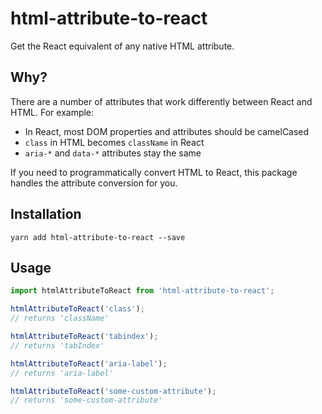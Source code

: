 # html-attribute-to-react

Get the React equivalent of any native HTML attribute.

## Why?
There are a number of attributes that work differently between React and HTML. For example:
* In React, most DOM properties and attributes should be camelCased
* `class` in HTML becomes `className` in React
* `aria-*` and `data-*` attributes stay the same

If you need to programmatically convert HTML to React, this package handles the attribute conversion for you.

## Installation
```
yarn add html-attribute-to-react --save
```

## Usage
```js
import htmlAttributeToReact from 'html-attribute-to-react';

htmlAttributeToReact('class');
// returns 'className'

htmlAttributeToReact('tabindex');
// returns 'tabIndex'

htmlAttributeToReact('aria-label');
// returns 'aria-label'

htmlAttributeToReact('some-custom-attribute');
// returns 'some-custom-attribute'
```